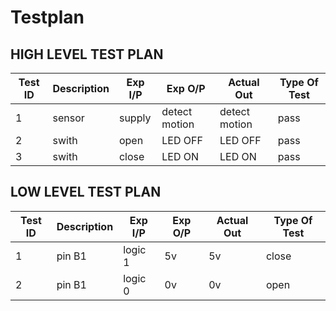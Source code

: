 # Testplan
## HIGH LEVEL TEST PLAN
| Test ID | Description | Exp I/P | Exp O/P | Actual Out | Type Of Test |
|---|---|---|---|---|---|
1|sensor|	supply|	detect motion	|detect motion|	pass
2|swith|open|LED OFF|LED OFF|pass
3|swith|close|LED ON|LED ON|pass

## LOW LEVEL TEST PLAN
| Test ID | Description | Exp I/P | Exp O/P | Actual Out | Type Of Test |
|---|---|---|---|---|---|
1|pin B1|logic 1|5v|5v|close
2|pin B1|logic 0|0v|0v|open
